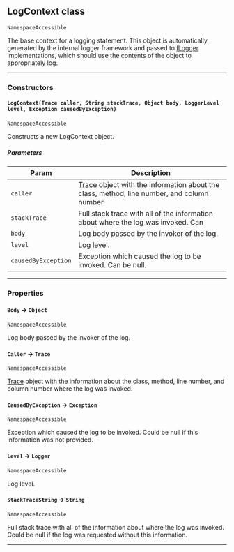 ## LogContext class

`NamespaceAccessible`

The base context for a logging statement. This object is automatically generated by the internal logger framework and passed to [ILogger](apis/Logger/ILogger.md) implementations, which should use the contents of the object to appropriately log.

---
### Constructors
<!-- panels:start -->
<!-- div:left-panel -->
#### `LogContext(Trace caller, String stackTrace, Object body, LoggerLevel level, Exception causedByException)`

`NamespaceAccessible`

Constructs a new LogContext object.
##### Parameters
|Param|Description|
|-----|-----------|
|`caller` |  [Trace](apis/Logger/Trace.md) object with the information about the class, method, line number, and column number |
|`stackTrace` |  Full stack trace with all of the information about where the log was invoked. Can |
|`body` |  Log body passed by the invoker of the log. |
|`level` |  Log level. |
|`causedByException` |  Exception which caused the log to be invoked. Can be null. |

<!-- panels:end -->
---
### Properties

#### `Body` → `Object`

`NamespaceAccessible`

Log body passed by the invoker of the log.

#### `Caller` → `Trace`

`NamespaceAccessible`

[Trace](apis/Logger/Trace.md) object with the information about the class, method, line number, and column number where the log was invoked.

#### `CausedByException` → `Exception`

`NamespaceAccessible`

Exception which caused the log to be invoked. Could be null if this information was not provided.

#### `Level` → `Logger`

`NamespaceAccessible`

Log level.

#### `StackTraceString` → `String`

`NamespaceAccessible`

Full stack trace with all of the information about where the log was invoked. Could be null if the log was requested without this information.

---
